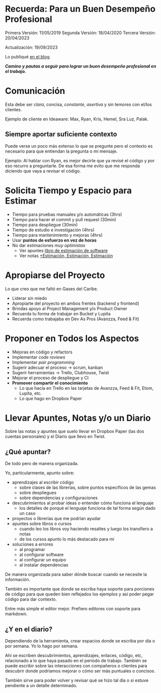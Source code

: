 # Recuerda: Para un Buen Desempeño Profesional

Primera Versión: 11/05/2019
Segunda Versión: 18/04/2020
Tercera Versión: 20/04/2023

Actualización: 19/09/2023

Lo publiqué [en el blog](https://otroespacioblog.wordpress.com/2020/08/08/sugerencias-para-un-buen-desempeno-como-desarrollador-de-software-profesional/).

***Camino y pautas a seguir para lograr un buen desempeño profesional en el trabajo.***

# Comunicación

Esta debe ser *clara*, concisa, *constante*, *asertiva* y sin temores con el/los clientes.

Ejemplo de cliente en Ideaware: Max, Ryan, Kris, Hemel, Sra Luz, Palak.


## Siempre aportar suficiente contexto

Puede verse un poco más extenso lo que se pregunte pero el contexto es necesario para que entiendan la pregunta o mí mensaje.

Ejemplo:
Al hablar con Ryan, es mejor decirle que ya revisé el código y por eso recurro a preguntarle. De esa forma me evito que me responda diciendo que vaya a revisar el código.

# Solicita Tiempo y Espacio para Estimar

- Tiempo para pruebas manuales y/o automáticas (3hrs)
- Tiempo para hacer el commit y pull request (30min)
- Tiempo para despliegue (30min)
- Tiempo de estudio e investigación (4hrs)
- Tiempo para mantenimiento y mejoras (4hrs)
- Usar **puntos de esfuerzo en vez de horas**
- No dar estimaciones *muy optimistas*
  - Ver apuntes [libro de estimación de software](https://docs.google.com/document/d/1V2TypYW1GvUwYlymqHaVZ8YMM3GCF6BWnagsrhbiDTw/edit)
  - Ver notas [+Estimación, Estimación, Estimación](https://paper.dropbox.com/doc/Estimacion-Estimacion-Estimacion-nuPQ1zh5DKEoedtamCGPE)

# Apropiarse del Proyecto

Lo que creo que me faltó en Gases del Caribe.

- Liderar sin miedo
- Apropiarte del proyecto en ambos frentes (backend y frontend)
- Brindas apoyo al Project Management y/o Product Owner
- Recuerda tu forma de trabajar en Bucket y Lupita
- Recuerda como trabajaba en Dev As Pros (Avanzza, Feed & Fit)

# Proponer en Todos los Aspectos

- Mejoras en código y refactors
- Implementar *code reviews*
- Implementar *pair programming*
- Sugerir adecuar el proceso → scrum, kanban
- Sugerir herramientas → Trello, Clubhouse, Twist
- Mejorar el proceso de despliegue y CI
- **Promover compartir el conocimiento**
    - Lo que hacía en Trello en las tarjetas de Avanzza, Feed & Fit, Etom, Lupita, etc.
    - Lo que hago en Dropbox Paper


# Llevar Apuntes, Notas y/o un Diario

Sobre las notas y apuntes que suelo llevar en Dropbox Paper (las dos cuentas personales) y el Diario que llevo en Twist.

## ¿Qué apuntar?

De todo pero de manera organizada.

Yo, particularmente, apunto sobre:

- aprendizajes al escribir código
    - sobre clases de las librerías, sobre puntos específicos de las gemas
    - sobre despliegues
    - sobre dependencias y configuraciones
- descubrimientos al probar ideas o entender cómo funciona el lenguaje
    - los detalles de porqué el lenguaje funciona de tal forma según dado un caso
- proyectos o librerías que me podrían ayudar
- apuntes sobre libros o cursos
    - cuando leo los libros voy haciendo resaltes y luego los transfiero a notas
    - de los cursos apunto lo más destacado para mí
- soluciones a errores
    - al programar
    - al configurar software
    - al configurar un equipo
    - al instalar dependencias

De manera organizada para saber dónde buscar cuando se necesite la información.

También es importante que donde se escriba haya soporte para porciones de código para que queden bien reflejados los ejemplos y así poder pegar código para dar contexto.

Entre más simple el editor mejor. Prefiero editores con soporte para markdown.

## ¿Y en el diario?

Dependiendo de la herramienta, crear espacios donde se escriba por día o por semana. Yo lo hago por semana.

Ahí se escriben descubrimientos, aprendizajes, enlaces, código, etc, relacionado a lo que haya pasado en el período de trabajo. También se puede escribir sobre las interacciones con compañeros o clientes para descubrir donde podríamos mejorar o cómo ser más puntuales o concisos.

También sirve para poder volver y revisar qué se hizo tal día o si estuve pendiente a un detalle determinado.

